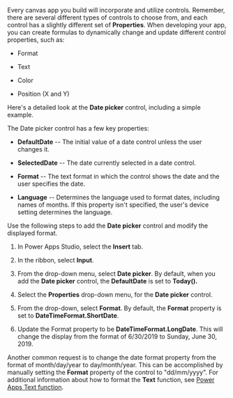 Every canvas app you build will incorporate and utilize controls.
Remember, there are several different types of controls to choose from,
and each control has a slightly different set of **Properties**. When
developing your app, you can create formulas to dynamically change and
update different control properties, such as:

-   Format

-   Text

-   Color

-   Position (X and Y)

Here's a detailed look at the **Date picker** control, 
including a simple example.

The Date picker control has a few key properties:

-   **DefaultDate** -- The initial value of a date control unless the
    user changes it.

-   **SelectedDate** -- The date currently selected in a date control.

-   **Format** -- The text format in which the control shows the date
    and the user specifies the date.

-   **Language** -- Determines the language used to format dates,
    including names of months. If this property isn't specified, the
    user's device setting determines the language.

Use the following steps to add the **Date picker** control and modify
the displayed format.

1.  In Power Apps Studio, select the **Insert** tab.

2.  In the ribbon, select **Input**.

3.  From the drop-down menu, select **Date picker**. By default, when
    you add the **Date picker** control, the **DefaultDate** is set to
    **Today().**

4.  Select the **Properties** drop-down menu, for the **Date picker** control.

5.  From the drop-down, select **Format**. By default, the **Format**
    property is set to **DateTimeFormat.ShortDate**.

6.  Update the Format property to be **DateTimeFormat.LongDate**. This
    will change the display from the format of 6/30/2019 to Sunday, June
    30, 2019.

Another common request is to change the date format property from the
format of month/day/year to day/month/year. This can be accomplished by
manually setting the **Format** property of the control to "dd/mm/yyyy". 
For additional information about how to format the **Text** function, see 
[Power Apps Text function](https://docs.microsoft.com/powerapps/maker/canvas-apps/functions/function-text).
